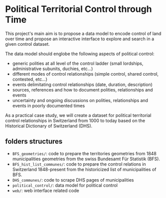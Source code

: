 # Political Territorial Control through Time

This project's main aim is to propose a data model to encode control of land over time and propose an interactive interface to explore and search in a given control dataset.

The data model should englobe the following aspects of political control:
- generic polities at all level of the control ladder (small lordships, administrative subunits, duchies, etc...)
- different modes of control relationships (simple control, shared control, contested, etc...)
- events delimitating control relationships (date, duration, description)
- sources, references and how to document polities, relationships and events
- uncertainty and ongoing discussions on polities, relationships and events in poorly documented times

As a practical case study, we will create a dataset for political territorial control relationships in Switzerland from 1000 to today based on the Historical Dictionary of Switzerland (DHS).

## folders structures

- `BFS_geometries/`: code to prepare the territories geometries from 1848 municipalities geometries from the swiss Bundesamt Für Statistik (BFS).
- `BFS_hist_list_communes/`: code to prepare the control relations in Switzerland 1848-present from the historicized list of municipalities of BFS.
- `DHS_communes/`: code to scrape DHS pages of municipalities
- `political_control/`: data model for political control
- `web/`: web interface related code
